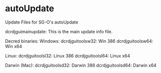 # autoUpdate

Update Files for SG-O's autoUpdate

dcrdjguimainupdate: This is the main update info file.

Decred binaries:
Windows:
dcrdjguitoolsw32: Win 386
dcrdjguitoolsw64: Win x64

Linux:
dcrdjguitoolsl32: Linux 386
dcrdjguitoolsl64: Linux x64


Darwin (Mac):
dcrdjguitoolsd32: Darwin 386
dcrdjguitoolsd64: Darwin x64
